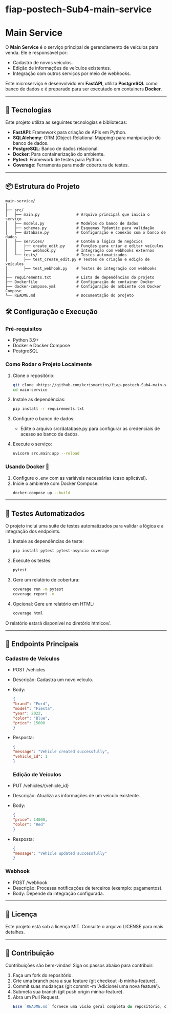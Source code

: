 # fiap-postech-Sub4-main-service
# Main Service

O **Main Service** é o serviço principal de gerenciamento de veículos para venda. Ele é responsável por:
- Cadastro de novos veículos.
- Edição de informações de veículos existentes.
- Integração com outros serviços por meio de webhooks.

Este microserviço é desenvolvido em **FastAPI**, utiliza **PostgreSQL** como banco de dados e é preparado para ser executado em containers **Docker**.

---

## 🚀 Tecnologias

Este projeto utiliza as seguintes tecnologias e bibliotecas:

- **FastAPI**: Framework para criação de APIs em Python.
- **SQLAlchemy**: ORM (Object-Relational Mapping) para manipulação do banco de dados.
- **PostgreSQL**: Banco de dados relacional.
- **Docker**: Para containerização do ambiente.
- **Pytest**: Framework de testes para Python.
- **Coverage**: Ferramenta para medir cobertura de testes.

---

## 📦 Estrutura do Projeto

```plaintext
main-service/
│
├── src/
│   ├── main.py                # Arquivo principal que inicia o serviço
│   ├── models.py              # Modelos do banco de dados
│   ├── schemas.py             # Esquemas Pydantic para validação
│   ├── database.py            # Configuração e conexão com o banco de dados
│   ├── services/              # Contém a lógica de negócios
│   │   ├── create_edit.py     # Funções para criar e editar veículos
│   │   ├── webhook.py         # Integração com webhooks externos
│   └── tests/                 # Testes automatizados
│       ├── test_create_edit.py # Testes de criação e edição de veículos
│       ├── test_webhook.py    # Testes de integração com webhooks
│
├── requirements.txt           # Lista de dependências do projeto
├── Dockerfile                 # Configuração do container Docker
├── docker-compose.yml         # Configuração de ambiente com Docker Compose
└── README.md                  # Documentação do projeto
```

## 🛠️ Configuração e Execução

### Pré-requisitos
- Python 3.9+
- Docker e Docker Compose
- PostgreSQL

### Como Rodar o Projeto Localmente

  1. Clone o repositório:
     ```bash
     git clone <https://github.com/kcrismartins/fiap-postech-Sub4-main-service.git>
     cd main-service
     
 2. Instale as dependências:
     ```bash
     pip install -r requirements.txt
     
 3. Configure o banco de dados:
    - Edite o arquivo src/database.py para configurar as credenciais de acesso ao banco de dados.
      
 4. Execute o serviço:
    ```bash
    uvicorn src.main:app --reload


###  Usando Docker 🐳

1. Configure o .env com as variáveis necessárias (caso aplicável).
2. Inicie o ambiente com Docker Compose:
   ```bash
   docker-compose up --build

---

## 🧪 Testes Automatizados

O projeto inclui uma suíte de testes automatizados para validar a lógica e a integração dos endpoints.

1. Instale as dependências de teste:
   ```bash
   pip install pytest pytest-asyncio coverage

2. Execute os testes:
   ```bash
   pytest

3. Gere um relatório de cobertura:
   ```bash
   coverage run -m pytest
   coverage report -m

4. Opcional: Gere um relatório em HTML:
   ```bash
   coverage html
   
O relatório estará disponível no diretório htmlcov/.

---

## 📂 Endpoints Principais

### Cadastro de Veículos

- POST /vehicles
- Descrição: Cadastra um novo veículo.
- Body:
    ```json
    {
    "brand": "Ford",
    "model": "Fiesta",
    "year": 2022,
    "color": "Blue",
    "price": 15000
    }
    ```
- Resposta:
    ```json
    {
  "message": "Vehicle created successfully",
  "vehicle_id": 1
  }
  ```
    

  ### Edição de Veículos

- PUT /vehicles/{vehicle_id}
- Descrição: Atualiza as informações de um veículo existente.
- Body:
    ```json
    {
  "price": 14000,
  "color": "Red"
  }
   ```
- Resposta:
    ```json
   {
  "message": "Vehicle updated successfully"
  }
  ```

 ### Webhook

- POST /webhook
- Descrição: Processa notificações de terceiros (exemplo: pagamentos).
- Body: Depende da integração configurada.

---

## 📝 Licença

Este projeto está sob a licença MIT. Consulte o arquivo LICENSE para mais detalhes.

---

## 🤝 Contribuição

Contribuições são bem-vindas! Siga os passos abaixo para contribuir:

1. Faça um fork do repositório.
2. Crie uma branch para a sua feature (git checkout -b minha-feature).
3. Commit suas mudanças (git commit -m 'Adicionei uma nova feature').
4. Submeta sua branch (git push origin minha-feature).
5. Abra um Pull Request.
   ```javascript
   Esse `README.md` fornece uma visão geral completa do repositório, com explicações detalhadas sobre configuração, execução e testes. Se precisar de mais ajustes ou algo adicional, é só avisar!
